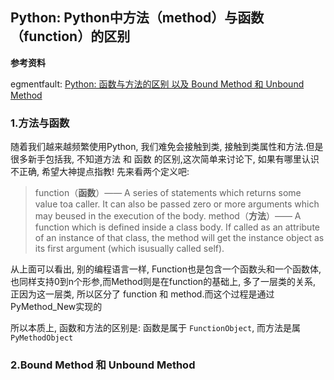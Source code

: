 ## Python: Python中方法（method）与函数（function）的区别

**参考资料**

egmentfault: [Python: 函数与方法的区别 以及 Bound Method 和 Unbound Method](https://segmentfault.com/a/1190000009157792)

### 1.方法与函数

随着我们越来越频繁使用Python, 我们难免会接触到类, 接触到类属性和方法.但是很多新手包括我, 不知道方法 和 函数 的区别,这次简单来讨论下, 如果有哪里认识不正确, 希望大神提点指教!
先来看两个定义吧:

>function（**函数**）—— A series of statements which returns some value toa caller. It can also be passed zero or more arguments which may beused in the execution of the body.
method（**方法**）—— A function which is defined inside a class body. If called as an attribute of an instance of that class, the method will get the instance object as its first argument (which isusually called self).

从上面可以看出, 别的编程语言一样, Function也是包含一个函数头和一个函数体, 也同样支持0到n个形参,而Method则是在function的基础上, 多了一层类的关系, 正因为这一层类, 所以区分了 function 和 method.而这个过程是通过 PyMethod_New实现的

所以本质上, 函数和方法的区别是: 函数是属于 `FunctionObject`, 而方法是属 `PyMethodObject`

### 2.Bound Method 和 Unbound Method
